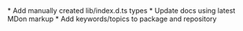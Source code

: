 <? `### ${document.name} [public] — October 20, 2017` ?>
<?!>
* Add manually created lib/index.d.ts types
* Update docs using latest MDon markup
* Add keywords/topics to package and repository
